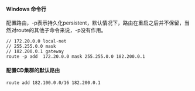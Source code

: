#### Windows 命令行
配置路由，-p表示持久化persistent，默认情况下，路由在重启之后并不保留，当然对route的其他子命令来说，-p没有作用。
```
// 172.20.0.0 local-net
// 255.255.0.0 mask
// 182.200.0.1 gateway
route -p add  172.20.0.0 mask 255.255.0.0 182.200.0.1
```

#### 配置CD集群的默认路由
```
route add 182.100.0.0/16 182.200.0.1
```
